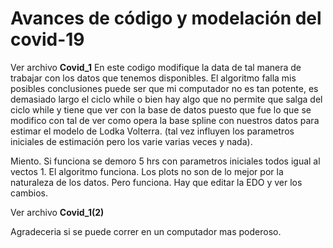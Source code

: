 # Avances de código y modelación del covid-19

Ver archivo **Covid_1**
En este codigo modifique la data de tal manera de trabajar con los datos que tenemos disponibles. El algoritmo falla mis posibles conclusiones puede ser que mi computador no es tan potente, es demasiado largo el ciclo while o bien hay algo que no permite que salga del ciclo while y tiene que ver con la base de datos puesto que fue lo que se modifico con tal de ver como opera la base spline con nuestros datos para estimar el modelo de Lodka Volterra. (tal vez influyen los parametros iniciales de estimación pero los varie varias veces y nada).

Miento. Si funciona se demoro 5 hrs con parametros iniciales todos igual al vectos 1. El algoritmo funciona. Los plots no son de lo mejor por la naturaleza de los datos. Pero funciona. Hay que editar la EDO y ver los cambios.

Ver archivo **Covid_1(2)**

Agradeceria si se puede correr en un computador mas poderoso.
